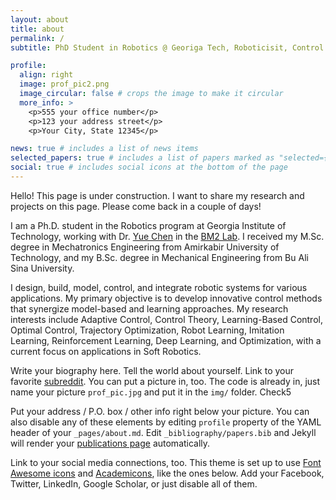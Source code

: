 ```yaml
---
layout: about
title: about
permalink: /
subtitle: PhD Student in Robotics @ Georiga Tech, Roboticisit, Control Theorist, Hiker

profile:
  align: right
  image: prof_pic2.png
  image_circular: false # crops the image to make it circular
  more_info: >
    <p>555 your office number</p>
    <p>123 your address street</p>
    <p>Your City, State 12345</p>

news: true # includes a list of news items
selected_papers: true # includes a list of papers marked as "selected={true}"
social: true # includes social icons at the bottom of the page
---
```


Hello! This page is under construction. I want to share my research and projects on this page. Please come back in a couple of days!

I am a Ph.D. student in the Robotics program at Georgia Institute of Technology, working with Dr. [Yue Chen](https://scholar.google.com/citations?user=dDPQH3oAAAAJ&hl=en) in the [BM2 Lab](https://sites.gatech.edu/labbm2/). I received my M.Sc. degree in Mechatronics Engineering from Amirkabir University of Technology, and my B.Sc. degree in Mechanical Engineering from Bu Ali Sina University.

I design, build, model, control, and integrate robotic systems for various applications. My primary objective is to develop innovative control methods that synergize model-based and learning approaches. My research interests include Adaptive Control, Control Theory, Learning-Based Control, Optimal Control, Trajectory Optimization, Robot Learning, Imitation Learning, Reinforcement Learning, Deep Learning, and Optimization, with a current focus on applications in Soft Robotics.

Write your biography here. Tell the world about yourself. Link to your favorite [subreddit](http://reddit.com). You can put a picture in, too. The code is already in, just name your picture `prof_pic.jpg` and put it in the `img/` folder. Check5

Put your address / P.O. box / other info right below your picture. You can also disable any of these elements by editing `profile` property of the YAML header of your `_pages/about.md`. Edit `_bibliography/papers.bib` and Jekyll will render your [publications page](/al-folio/publications/) automatically.

Link to your social media connections, too. This theme is set up to use [Font Awesome icons](https://fontawesome.com/) and [Academicons](https://jpswalsh.github.io/academicons/), like the ones below. Add your Facebook, Twitter, LinkedIn, Google Scholar, or just disable all of them.
